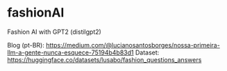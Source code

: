 # fashionAI
Fashion AI with GPT2 (distilgpt2)

Blog (pt-BR): https://medium.com/@lucianosantosborges/nossa-primeira-llm-a-gente-nunca-esquece-75194b4b83d1
Dataset: https://huggingface.co/datasets/lusabo/fashion_questions_answers
